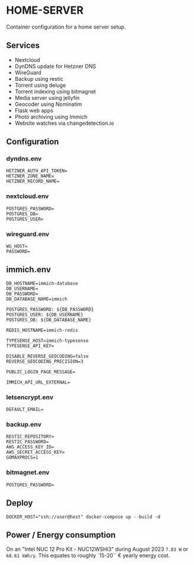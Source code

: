 # HOME-SERVER

Container configuration for a home server setup.

## Services

* Nextcloud
* DynDNS update for Hetzner DNS
* WireGuard
* Backup using restic
* Torrent using deluge
* Torrent indexing using bitmagnet
* Media server using jellyfin
* Geocoder using Nominatim
* Flask web apps
* Photo archiving using Immich
* Website watches via changedetection.io

## Configuration

### dyndns.env

```
HETZNER_AUTH_API_TOKEN=
HETZNER_ZONE_NAME=
HETZNER_RECORD_NAME=
```

### nextcloud.env

```
POSTGRES_PASSWORD=
POSTGRES_DB=
POSTGRES_USER=
```

### wireguard.env

```
WG_HOST=
PASSWORD=
```

## immich.env

```
DB_HOSTNAME=immich-database
DB_USERNAME=
DB_PASSWORD=
DB_DATABASE_NAME=immich

POSTGRES_PASSWORD: ${DB_PASSWORD}
POSTGRES_USER: ${DB_USERNAME}
POSTGRES_DB: ${DB_DATABASE_NAME}

REDIS_HOSTNAME=immich-redis

TYPESENSE_HOST=immich-typesense
TYPESENSE_API_KEY=

DISABLE_REVERSE_GEOCODING=false
REVERSE_GEOCODING_PRECISION=3

PUBLIC_LOGIN_PAGE_MESSAGE=

IMMICH_API_URL_EXTERNAL=
```
### letsencrypt.env

```
DEFAULT_EMAIL=
```

### backup.env

```
RESTIC_REPOSITORY=
RESTIC_PASSWORD=
AWS_ACCESS_KEY_ID=
AWS_SECRET_ACCESS_KEY=
GOMAXPROCS=1
```

### bitmagnet.env

```
POSTGRES_PASSWORD=
```

## Deploy

```
DOCKER_HOST="ssh://user@host" docker-compose up --build -d
```

## Power / Energy consumption

On an "Intel NUC 12 Pro Kit - NUC12WSHi3" during August 2023 `7.83 W` or `68.61 kWh/y`.
This equates to roughly `15-20`` € yearly energy cost.
